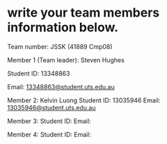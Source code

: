# write your team members information below.

Team number:  JSSK (41889 Cmp08)

Member 1 (Team leader): Steven Hughes

Student ID: 13348863

Email: 13348863@student.uts.edu.au


Member 2: Kelvin Luong
Student ID: 13035946
Email: 13035946@student.uts.edu.au

Member 3:
Student ID:
Email:


Member 4:
Student ID:
Email:

